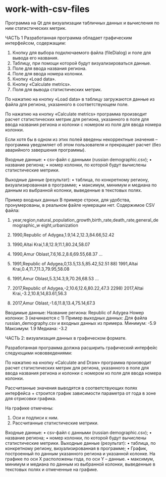 # work-with-csv-files

Программа на Qt для визуализации табличных данных и вычисления по ним статистических метрик.

ЧАСТЬ 1 Разработанная программа обладает графическим интерфейсом, содержащим:

1. Кнопку для выбора подключаемого файла (fileDialog) и поле для вывода его названия.
2. Таблицу, при помощи которой будут визуализироваться данные.
3. Поле для ввода названия региона.
4. Поле для ввода номера колонки.
5. Кнопку «Load data».
6. Кнопку «Calculate metrics».
7. Поля для вывода статистических метрик.
   
По нажатию на кнопку «Load data» в таблицу загружаются данные из файла для региона, указанного в соответствующем поле.

По нажатию на кнопку «Calculate metrics» программа производит расчет статистических метрик для региона, указанного в поле для ввода названия региона и колонки с номером из поля для ввода номера колонки.

Если хотя бы в одном из этих полей введены некорректные значения – программа уведомляет об этом пользователя и прекращает расчет (без аварийного завершения программы).

Входные данные:
• csv-файл с данными (russian demographic.csv);
• название региона;
• номер колонки, по которой будут вычислены статистические метрики.

Выходные данные (результат):
• таблица, по конкретному региону, визуализированная в программе;
• максимум, минимум и медиана по данным из выбранной колонки, выведенные в текстовых полях.

Пример входных данных
В примере строки, для удобства, пронумерованы, в реальном файле
нумерации нет.
Содержимое CSV файла:
1) year,region,natural_population_growth,birth_rate,death_rate,general_demographic_w eight,urbanization
2) 1990,Republic of Adygea,1.9,14.2,12.3,84.66,52.42
3) 1990,Altai Krai,1.8,12.9,11.1,80.24,58.07
4) 1990,Amur Oblast,7.6,16.2,8.6,69.55,68.37
...
87) 1991,Republic of Adygea,0,13.5,13.5,85.42,52.51 88) 1991,Altai Krai,0.4,11.7,11.3,79.95,58.08
89) 1991,Amur Oblast,5.3,14.3,9,70.26,68.53
...
 
2297) 2017,Republic of Adygea,-2,10.6,12.6,80.22,47.3 2298) 2017,Altai Krai,-3.2,10.8,14,83.61,56.3
2299) 2017,Amur Oblast,-1.6,11.8,13.4,75.14,67.3
      
Вводимые данные:
Название региона: Republic of Adygea Номер колонки: 3 (начинаются с 1)
Пример выходных данных:
Для файла russian_demography.csv и входных данных из примера. Минимум: -5.9
Максимум: 1.9 Медиана: -3.2

ЧАСТЬ 2: визуализация данных в графическом формате.

Разработанная программа должна расширить графический интерфейс следующими нововведениями:

По нажатию на кнопку «Calculate and Draw» программа производит расчет
статистических метрик для региона, указанного в поле для ввода названия региона и колонки с номером из поля для ввода номера колонки.

Рассчитанные значения выводятся в соответствующих полях интерфейса + строится график зависимости параметра от года в зоне для отрисовки графика.

На графике отмечены:
1. Оси и подписи к ним.
2. Рассчитанные статистические метрики.

Входные данные:
• csv-файл с данными (russian demographic.csv);
• название региона;
• номер колонки, по которой будут вычислены статистические метрики.
Выходные данные (результат):
• таблица, по конкретному региону, визуализированная в программе;
• График, построенный по данным указанного региона и указанной колонке. На графике по оси X расположены года, по оси Y – данные.
• максимум, минимум и медиана по данным из выбранной колонки, выведенные в текстовых полях и отмеченные на графике.
